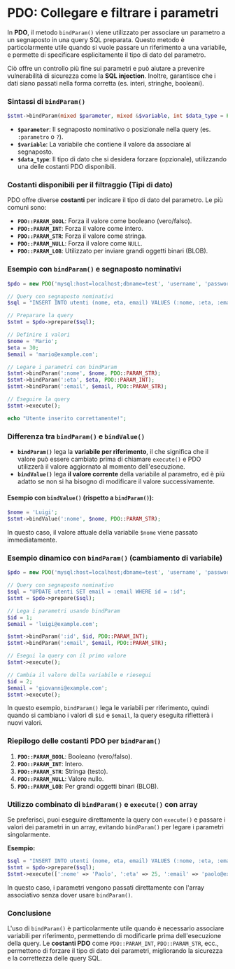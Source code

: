 # PDO: Collegare e filtrare i parametri

In **PDO**, il metodo `bindParam()` viene utilizzato per associare un parametro a un segnaposto in una query SQL preparata. Questo metodo è particolarmente utile quando si vuole passare un riferimento a una variabile, e permette di specificare esplicitamente il tipo di dato del parametro. 

Ciò offre un controllo più fine sui parametri e può aiutare a prevenire vulnerabilità di sicurezza come la **SQL injection**. Inoltre, garantisce che i dati siano passati nella forma corretta (es. interi, stringhe, booleani).

### Sintassi di `bindParam()`
```php
$stmt->bindParam(mixed $parameter, mixed &$variable, int $data_type = PDO::PARAM_STR);
```

- **`$parameter`**: Il segnaposto nominativo o posizionale nella query (es. `:parametro` o `?`).
- **`$variable`**: La variabile che contiene il valore da associare al segnaposto.
- **`$data_type`**: Il tipo di dato che si desidera forzare (opzionale), utilizzando una delle costanti PDO disponibili.

### Costanti disponibili per il filtraggio (Tipi di dato)
PDO offre diverse **costanti** per indicare il tipo di dato del parametro. Le più comuni sono:

- **`PDO::PARAM_BOOL`**: Forza il valore come booleano (vero/falso).
- **`PDO::PARAM_INT`**: Forza il valore come intero.
- **`PDO::PARAM_STR`**: Forza il valore come stringa.
- **`PDO::PARAM_NULL`**: Forza il valore come `NULL`.
- **`PDO::PARAM_LOB`**: Utilizzato per inviare grandi oggetti binari (BLOB).

### Esempio con `bindParam()` e segnaposto nominativi

```php
$pdo = new PDO('mysql:host=localhost;dbname=test', 'username', 'password');

// Query con segnaposto nominativi
$sql = "INSERT INTO utenti (nome, eta, email) VALUES (:nome, :eta, :email)";

// Preparare la query
$stmt = $pdo->prepare($sql);

// Definire i valori
$nome = 'Mario';
$eta = 30;
$email = 'mario@example.com';

// Legare i parametri con bindParam
$stmt->bindParam(':nome', $nome, PDO::PARAM_STR);
$stmt->bindParam(':eta', $eta, PDO::PARAM_INT);
$stmt->bindParam(':email', $email, PDO::PARAM_STR);

// Eseguire la query
$stmt->execute();

echo "Utente inserito correttamente!";
```

### Differenza tra `bindParam()` e `bindValue()`
- **`bindParam()`** lega la **variabile per riferimento**, il che significa che il valore può essere cambiato prima di chiamare `execute()` e PDO utilizzerà il valore aggiornato al momento dell'esecuzione.
- **`bindValue()`** lega **il valore corrente** della variabile al parametro, ed è più adatto se non si ha bisogno di modificare il valore successivamente.

#### Esempio con `bindValue()` (rispetto a `bindParam()`):
```php
$nome = 'Luigi';
$stmt->bindValue(':nome', $nome, PDO::PARAM_STR);
```

In questo caso, il valore attuale della variabile `$nome` viene passato immediatamente.

### Esempio dinamico con `bindParam()` (cambiamento di variabile)

```php
$pdo = new PDO('mysql:host=localhost;dbname=test', 'username', 'password');

// Query con segnaposto nominativo
$sql = "UPDATE utenti SET email = :email WHERE id = :id";
$stmt = $pdo->prepare($sql);

// Lega i parametri usando bindParam
$id = 1;
$email = 'luigi@example.com';

$stmt->bindParam(':id', $id, PDO::PARAM_INT);
$stmt->bindParam(':email', $email, PDO::PARAM_STR);

// Esegui la query con il primo valore
$stmt->execute();

// Cambia il valore della variabile e riesegui
$id = 2;
$email = 'giovanni@example.com';
$stmt->execute();
```

In questo esempio, `bindParam()` lega le variabili per riferimento, quindi quando si cambiano i valori di `$id` e `$email`, la query eseguita rifletterà i nuovi valori.

### Riepilogo delle costanti PDO per `bindParam()`
1. **`PDO::PARAM_BOOL`**: Booleano (vero/falso).
2. **`PDO::PARAM_INT`**: Intero.
3. **`PDO::PARAM_STR`**: Stringa (testo).
4. **`PDO::PARAM_NULL`**: Valore nullo.
5. **`PDO::PARAM_LOB`**: Per grandi oggetti binari (BLOB).

### Utilizzo combinato di `bindParam()` e `execute()` con array
Se preferisci, puoi eseguire direttamente la query con `execute()` e passare i valori dei parametri in un array, evitando `bindParam()` per legare i parametri singolarmente.

**Esempio:**
```php
$sql = "INSERT INTO utenti (nome, eta, email) VALUES (:nome, :eta, :email)";
$stmt = $pdo->prepare($sql);
$stmt->execute([':nome' => 'Paolo', ':eta' => 25, ':email' => 'paolo@example.com']);
```

In questo caso, i parametri vengono passati direttamente con l'array associativo senza dover usare `bindParam()`.

### Conclusione
L'uso di `bindParam()` è particolarmente utile quando è necessario associare variabili per riferimento, permettendo di modificarle prima dell'esecuzione della query. Le **costanti PDO** come `PDO::PARAM_INT`, `PDO::PARAM_STR`, ecc., permettono di forzare il tipo di dato dei parametri, migliorando la sicurezza e la correttezza delle query SQL.